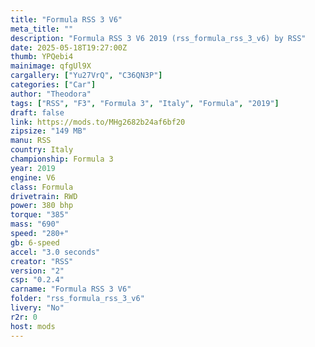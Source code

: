 ```yaml
---
title: "Formula RSS 3 V6"
meta_title: ""
description: "Formula RSS 3 V6 2019 (rss_formula_rss_3_v6) by RSS"
date: 2025-05-18T19:27:00Z
thumb: YPQebi4
mainimage: qfgUl9X
cargallery: ["Yu27VrQ", "C36QN3P"]
categories: ["Car"]
author: "Theodora"
tags: ["RSS", "F3", "Formula 3", "Italy", "Formula", "2019"]
draft: false
link: https://mods.to/MHg2682b24af6bf20
zipsize: "149 MB"
manu: RSS
country: Italy
championship: Formula 3
year: 2019
engine: V6
class: Formula
drivetrain: RWD
power: 380 bhp 
torque: "385"
mass: "690"
speed: "280+"
gb: 6-speed
accel: "3.0 seconds"
creator: "RSS"
version: "2"
csp: "0.2.4"
carname: "Formula RSS 3 V6"
folder: "rss_formula_rss_3_v6"
livery: "No"
r2r: 0
host: mods
---
```

